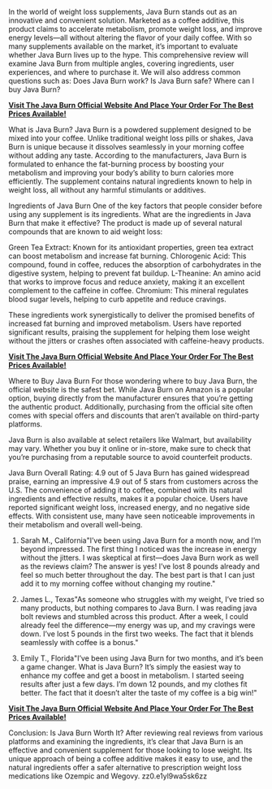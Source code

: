 In the world of weight loss supplements, Java Burn stands out as an innovative and convenient solution. Marketed as a coffee additive, this product claims to accelerate metabolism, promote weight loss, and improve energy levels—all without altering the flavor of your daily coffee. With so many supplements available on the market, it’s important to evaluate whether Java Burn lives up to the hype. This comprehensive review will examine Java Burn from multiple angles, covering ingredients, user experiences, and where to purchase it. We will also address common questions such as: Does Java Burn work? Is Java Burn safe? Where can I buy Java Burn?

**[Visit The Java Burn Official Website And Place Your Order For The Best Prices Available!](https://003ba9phujqa088fjrc98nwl8n.hop.clickbank.net)**

What is Java Burn?
Java Burn is a powdered supplement designed to be mixed into your coffee. Unlike traditional weight loss pills or shakes, Java Burn is unique because it dissolves seamlessly in your morning coffee without adding any taste. According to the manufacturers, Java Burn is formulated to enhance the fat-burning process by boosting your metabolism and improving your body’s ability to burn calories more efficiently. The supplement contains natural ingredients known to help in weight loss, all without any harmful stimulants or additives.

Ingredients of Java Burn
One of the key factors that people consider before using any supplement is its ingredients. What are the ingredients in Java Burn that make it effective? The product is made up of several natural compounds that are known to aid weight loss:

Green Tea Extract: Known for its antioxidant properties, green tea extract can boost metabolism and increase fat burning.
Chlorogenic Acid: This compound, found in coffee, reduces the absorption of carbohydrates in the digestive system, helping to prevent fat buildup.
L-Theanine: An amino acid that works to improve focus and reduce anxiety, making it an excellent complement to the caffeine in coffee.
Chromium: This mineral regulates blood sugar levels, helping to curb appetite and reduce cravings.

These ingredients work synergistically to deliver the promised benefits of increased fat burning and improved metabolism. Users have reported significant results, praising the supplement for helping them lose weight without the jitters or crashes often associated with caffeine-heavy products.

**[Visit The Java Burn Official Website And Place Your Order For The Best Prices Available!](https://003ba9phujqa088fjrc98nwl8n.hop.clickbank.net)**

Where to Buy Java Burn
For those wondering where to buy Java Burn, the official website is the safest bet. While Java Burn on Amazon is a popular option, buying directly from the manufacturer ensures that you’re getting the authentic product. Additionally, purchasing from the official site often comes with special offers and discounts that aren’t available on third-party platforms.

Java Burn is also available at select retailers like Walmart, but availability may vary. Whether you buy it online or in-store, make sure to check that you’re purchasing from a reputable source to avoid counterfeit products.

Java Burn Overall Rating: 4.9 out of 5
Java Burn has gained widespread praise, earning an impressive 4.9 out of 5 stars from customers across the U.S. The convenience of adding it to coffee, combined with its natural ingredients and effective results, makes it a popular choice. Users have reported significant weight loss, increased energy, and no negative side effects. With consistent use, many have seen noticeable improvements in their metabolism and overall well-being.

1. Sarah M., California"I’ve been using Java Burn for a month now, and I’m beyond impressed. The first thing I noticed was the increase in energy without the jitters. I was skeptical at first—does Java Burn work as well as the reviews claim? The answer is yes! I’ve lost 8 pounds already and feel so much better throughout the day. The best part is that I can just add it to my morning coffee without changing my routine."

2. James L., Texas"As someone who struggles with my weight, I’ve tried so many products, but nothing compares to Java Burn. I was reading java bolt reviews and stumbled across this product. After a week, I could already feel the difference—my energy was up, and my cravings were down. I’ve lost 5 pounds in the first two weeks. The fact that it blends seamlessly with coffee is a bonus."

3. Emily T., Florida"I’ve been using Java Burn for two months, and it’s been a game changer. What is Java Burn? It’s simply the easiest way to enhance my coffee and get a boost in metabolism. I started seeing results after just a few days. I’m down 12 pounds, and my clothes fit better. The fact that it doesn’t alter the taste of my coffee is a big win!"

**[Visit The Java Burn Official Website And Place Your Order For The Best Prices Available!](https://003ba9phujqa088fjrc98nwl8n.hop.clickbank.net)**

Conclusion: Is Java Burn Worth It?
After reviewing real reviews from various platforms and examining the ingredients, it’s clear that Java Burn is an effective and convenient supplement for those looking to lose weight. Its unique approach of being a coffee additive makes it easy to use, and the natural ingredients offer a safer alternative to prescription weight loss medications like Ozempic and Wegovy. zz0.e1yl9wa5sk6zz
